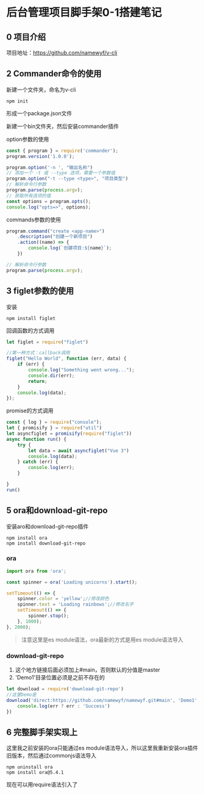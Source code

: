 # 后台管理项目脚手架0-1搭建笔记


## 0 项目介绍
项目地址：<https://github.com/namewyf/v-cli>

## 2 Commander命令的使用

新建一个文件夹，命名为v-cli

```
npm init
```

形成一个package.json文件

新建一个bin文件夹，然后安装commander插件

option参数的使用
```js
const { program } = require('commander');
program.version('1.0.0');

program.option('-n ', "输出名称")
// 添加一个 -t 或 --type 选项，需要一个参数值
program.option("-t --type <type>", "项目类型")
// 解析命令行参数
program.parse(process.argv);
// 获取所有选项的值
const options = program.opts();
console.log("opts=>", options);

```

commands参数的使用
```js
program.command("create <app-name>")
    .description("创建一个新项目")
    .action((name) => {
        console.log(`创建项目:${name}`);
    })

// 解析命令行参数
program.parse(process.argv);
```

## 3 figlet参数的使用

安装
```
npm install figlet
```

回调函数的方式调用
```js
let figlet = require("figlet")

//第一种方式：callback调用
figlet("Hello World", function (err, data) {
    if (err) {
        console.log("Something went wrong...");
        console.dir(err);
        return;
    }
    console.log(data);
});

```

promise的方式调用
```js
const { log } = require("console");
let { promisify } = require("util")
let asyncfiglet = promisify(require("figlet"))
async function run() {
    try {
        let data = await asyncfiglet("Vue 3")
        console.log(data);
    } catch (err) {
        console.log(err);
    }

}
run()
```

## 5 ora和download-git-repo

安装aro和download-git-repo插件
```
npm install ora
npm install download-git-repo
```

### ora
```js
import ora from 'ora';

const spinner = ora('Loading unicorns').start();

setTimeout(() => {
    spinner.color = 'yellow';//修改颜色
    spinner.text = 'Loading rainbows';//修改名字
    setTimeout(() => {
        spinner.stop();
    }, 1000);
}, 2000);
```
>注意这里是es module语法，ora最新的方式是用es module语法导入

### download-git-repo

1. 这个地方链接后面必须加上#main，否则默认的分值是master
2. 'Demo1'目录位置必须是之前不存在的
```js
let download = require('download-git-repo')
//这里Demo是
download('direct:https://github.com/namewyf/namewyf.git#main', 'Demo1', { clone: true }, function (err) {
    console.log(err ? err : 'Success')
})
```

## 6 完整脚手架实现上

这里我之前安装的ora只能通过es module语法导入，所以这里我重新安装ora插件旧版本，然后通过commonjs语法导入
```
npm uninstall ora
npm install ora@5.4.1
```

现在可以用require语法引入了


